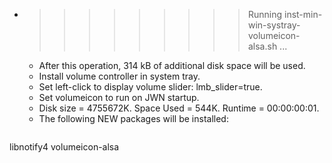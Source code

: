 * >>>>>>>>> Running inst-min-win-systray-volumeicon-alsa.sh ...
  * After this operation, 314 kB of additional disk space will be used.
  * Install volume controller in system tray.
  * Set left-click to display volume slider: lmb_slider=true.
  * Set volumeicon to run on JWN startup.
  * Disk size = 4755672K. Space Used = 544K. Runtime = 00:00:00:01.
  * The following NEW packages will be installed:
  ```bash
libnotify4 volumeicon-alsa
  ```
